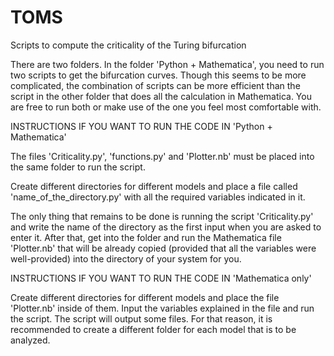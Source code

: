# TOMS
Scripts to compute the criticality of the Turing bifurcation

There are two folders. In the folder 'Python + Mathematica', you need to run two scripts to get the bifurcation curves. Though this seems to be more complicated, the combination of scripts can be more efficient than the script in the other folder that does all the calculation in Mathematica. You are free to run both or make use of the one you feel most comfortable with.

INSTRUCTIONS IF YOU WANT TO RUN THE CODE IN 'Python + Mathematica'

The files 'Criticality.py', 'functions.py' and 'Plotter.nb' must be placed into the same folder to run the script.

Create different directories for different models and place a file called 'name_of_the_directory.py' with all the required variables indicated in it.

The only thing that remains to be done is running the script 'Criticality.py' and write the name of the directory as the first input when you are asked to enter it. After that, get into the folder and run the Mathematica file 'Plotter.nb' that will be already copied (provided that all the variables were well-provided) into the directory of your system for you.

INSTRUCTIONS IF YOU WANT TO RUN THE CODE IN 'Mathematica only'

Create different directories for different models and place the file 'Plotter.nb' inside of them. Input the variables explained in the file and run the script. The script will output some files. For that reason, it is recommended to create a different folder for each model that is to be analyzed.